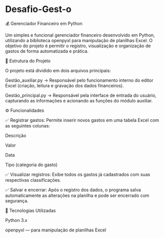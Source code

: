 # Desafio-Gest-o
💰 Gerenciador Financeiro em Python

Um simples e funcional gerenciador financeiro desenvolvido em Python, utilizando a biblioteca openpyxl para manipulação de planilhas Excel.
O objetivo do projeto é permitir o registro, visualização e organização de gastos de forma automatizada e prática.

📂 Estrutura do Projeto

O projeto está dividido em dois arquivos principais:

Gestão_auxiliar.py → Responsável pelo funcionamento interno do editor Excel (criação, leitura e gravação dos dados financeiros).

Gestão_principal.py → Responsável pela interface de entrada do usuário, capturando as informações e acionando as funções do módulo auxiliar.

⚙️ Funcionalidades

✅ Registrar gastos:
Permite inserir novos gastos em uma tabela Excel com as seguintes colunas:

Descrição

Valor

Data

Tipo (categoria do gasto)

✅ Visualizar registros:
Exibe todos os gastos já cadastrados com suas respectivas classificações.

✅ Salvar e encerrar:
Após o registro dos dados, o programa salva automaticamente as alterações na planilha e pode ser encerrado com segurança.

🧩 Tecnologias Utilizadas

Python 3.x

openpyxl — para manipulação de planilhas Excel

